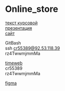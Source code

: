 # Online_store

[текст курсовой](https://docs.google.com/document/d/113Q1plDBq8wdOCubzNvRRfGeSNGpSyd6oOHiLV3b9pI/edit?usp=sharing)  
[презентация](https://docs.google.com/presentation/d/1ro3RcKUubC9PZ77Ws7n3bJk2IvCoCl7m/edit?usp=sharing&ouid=116819242753622583439&rtpof=true&sd=true)   
[cайт](http://veronikananiashvili.cr55389.tw1.ru/)

GitBash  
ssh cr55389@92.53.118.39  
rz4TwwmjmmMa  

[timeweb](https://hosting.timeweb.ru/mysql)  
cr55389  
rz4TwwmjmmMa  

[figma](https://www.figma.com/file/djqwbTfjXLqYx043cbXr7t/Furniking?type=design&node-id=0-1&mode=design&t=effTuV5LF8TYYl3s-0)  

